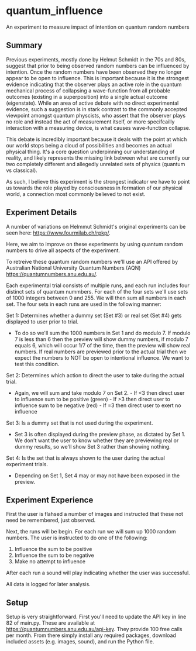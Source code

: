 # quantum_influence
An experiment to measure impact of intention on quantum random numbers

## Summary

Previous experiments, mostly done by Helmut Schmidt in the 70s and 80s, suggest that prior to being observed random numbers can be influenced by intention. Once the random numbers have been observed they no longer appear to be open to influence. This is important because it is the strongest evidence indicating that the observer plays an active role in the quantum mechanical process of collapsing a wave-function from all probable outcomes (existing in a superposition) into a single actual outcome (eigenstate). While an area of active debate with no direct experimental evidence, such a suggestion is in stark contrast to the commonly accepted viewpoint amongst quantum physcists, who assert that the observer plays no role and instead the act of measurement itself, or more specifcailly interaction with a measuring device, is what causes wave-function collapse.

This debate is incredibly important because it deals with the point at which our world stops being a cloud of possibilities and becomes an actual physical thing. It's a core question underpinning our understanding of reality, and likely represents the missing link between what are currently our two completely different and allegedly unrelated sets of physics (quantum vs classical). 

As such, I believe this experiment is the strongest indicator we have to point us towards the role played by consciousness in formation of our physical world, a connection most commonly believed to not exist. 


## Experiment Details

A number of variations on Helmmut Schmidt's original experiments can be seen here: https://www.fourmilab.ch/rpkp/.

Here, we aim to improve on these experiments by using quantum random numbers to drive all aspects of the experiment.

To retreive these quantum random numbers we'll use an API offered by Australian National University Quantum Numbers (AQN) https://quantumnumbers.anu.edu.au/.

Each experimental trial consists of multiple runs, and each run includes four distinct sets of quantum nummbers. For each of the four sets we'll use sets of 1000 integers between 0 and 255. We will then sum all numbers in each set. The four sets in each runs are used in the following manner:

Set 1: Determines whether a dummy set (Set #3) or real set (Set #4) gets displayed to user prior to trial.
  - To do so we'll sum the 1000 numbers in Set 1 and do modulo 7. If modulo 7 is less than 6 then the preview will show dummy numbers, if modulo 7 equals 6, which will occur 1/7 of the time, then the preview will show real numbers. If real numbers are previewed prior to the actual trial then we expect the numbers to NOT be open to intentional influence. We want to test this condition.

Set 2: Determines which action to direct the user to take during the actual trial. 
  - Again, we will sum and take modulo 7 on Set 2.
		- If <3 then direct user to influence sum to be positive (green)
		- If >3 then direct user to influence sum to be negative (red)
		- If =3 then direct user to exert no influence

Set 3: Is a dummy set that is not used during the experiment.
  - Set 3 is often displayed during the preview phase, as dictated by Set 1. We don't want the user to know whether they are previewing real or dummy results, so we'll show Set 3 rather than showing nothing.

Set 4: Is the set that is always shown to the user during the actual experiment trials. 
  - Depending on Set 1, Set 4 may or may not have been exposed in the preview.

## Experiment Experience

First the user is flahsed a number of images and instructed that these not need be remembered, just observed.

Next, the runs will be begin. For each run we will sum up 1000 random numbers. The user is instructed to do one of the following:
1. Influence the sum to be positive
2. Influence the sum to be negative
3. Make no attempt to influence

After each run a sound will play indicating whether the user was successful.

All data is logged for later analysis.


## Setup

Setup is very straightforward. First you'll need to update the API key in line 82 of main.py. These are available at https://quantumnumbers.anu.edu.au/api-key. They provide 100 free calls per month. From there simply install any required packages, download included assets (e.g. images, sound), and run the Python file.
